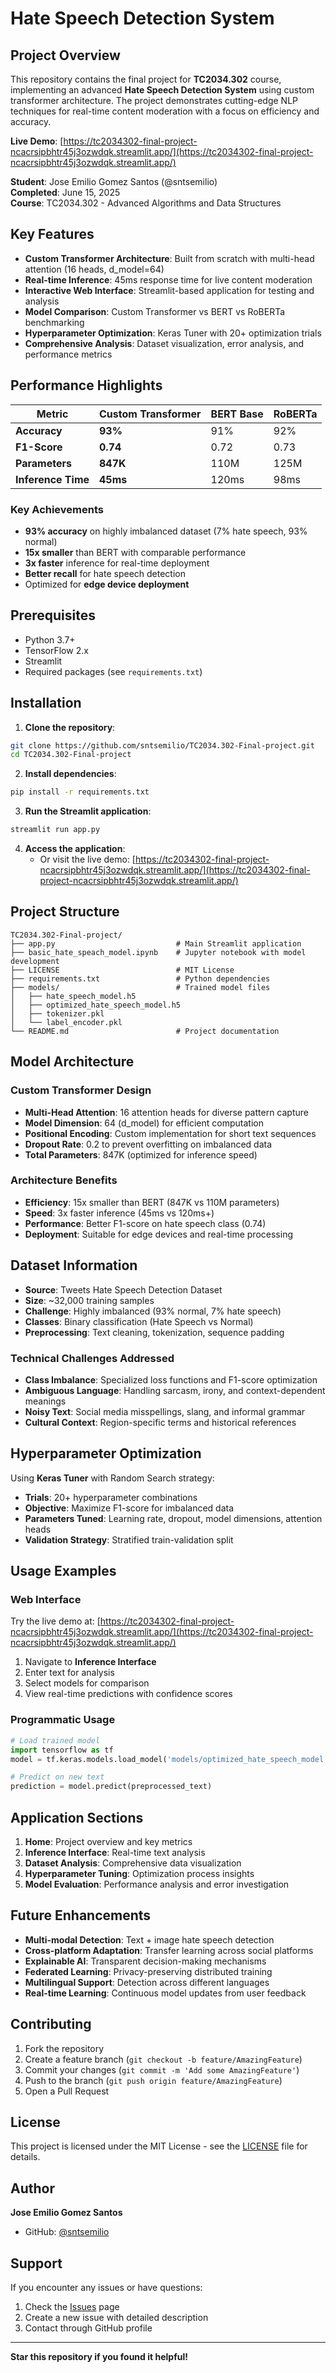 # Hate Speech Detection System 

## Project Overview

This repository contains the final project for **TC2034.302** course, implementing an advanced **Hate Speech Detection System** using custom transformer architecture. The project demonstrates cutting-edge NLP techniques for real-time content moderation with a focus on efficiency and accuracy.

**Live Demo**: [https://tc2034302-final-project-ncacrsipbhtr45j3ozwdqk.streamlit.app/](https://tc2034302-final-project-ncacrsipbhtr45j3ozwdqk.streamlit.app/)

**Student**: Jose Emilio Gomez Santos (@sntsemilio)  
**Completed**: June 15, 2025  
**Course**: TC2034.302 - Advanced Algorithms and Data Structures

## Key Features

- **Custom Transformer Architecture**: Built from scratch with multi-head attention (16 heads, d_model=64)
- **Real-time Inference**: 45ms response time for live content moderation
- **Interactive Web Interface**: Streamlit-based application for testing and analysis
- **Model Comparison**: Custom Transformer vs BERT vs RoBERTa benchmarking
- **Hyperparameter Optimization**: Keras Tuner with 20+ optimization trials
- **Comprehensive Analysis**: Dataset visualization, error analysis, and performance metrics

## Performance Highlights

| Metric | Custom Transformer | BERT Base | RoBERTa |
|--------|-------------------|-----------|---------|
| **Accuracy** | **93%** | 91% | 92% |
| **F1-Score** | **0.74** | 0.72 | 0.73 |
| **Parameters** | **847K** | 110M | 125M |
| **Inference Time** | **45ms** | 120ms | 98ms |

### Key Achievements
- **93% accuracy** on highly imbalanced dataset (7% hate speech, 93% normal)
- **15x smaller** than BERT with comparable performance
- **3x faster** inference for real-time deployment
- **Better recall** for hate speech detection
- Optimized for **edge device deployment**

## Prerequisites

- Python 3.7+
- TensorFlow 2.x
- Streamlit
- Required packages (see `requirements.txt`)

## Installation

1. **Clone the repository**:
```bash
git clone https://github.com/sntsemilio/TC2034.302-Final-project.git
cd TC2034.302-Final-project
```

2. **Install dependencies**:
```bash
pip install -r requirements.txt
```

3. **Run the Streamlit application**:
```bash
streamlit run app.py
```

4. **Access the application**:
   - Or visit the live demo: [https://tc2034302-final-project-ncacrsipbhtr45j3ozwdqk.streamlit.app/](https://tc2034302-final-project-ncacrsipbhtr45j3ozwdqk.streamlit.app/)

## Project Structure

```
TC2034.302-Final-project/
├── app.py                           # Main Streamlit application
├── basic_hate_speach_model.ipynb    # Jupyter notebook with model development
├── LICENSE                          # MIT License
├── requirements.txt                 # Python dependencies
├── models/                          # Trained model files
│   ├── hate_speech_model.h5
│   ├── optimized_hate_speech_model.h5
│   ├── tokenizer.pkl
│   └── label_encoder.pkl
└── README.md                        # Project documentation
```

## Model Architecture

### Custom Transformer Design
- **Multi-Head Attention**: 16 attention heads for diverse pattern capture
- **Model Dimension**: 64 (d_model) for efficient computation
- **Positional Encoding**: Custom implementation for short text sequences
- **Dropout Rate**: 0.2 to prevent overfitting on imbalanced data
- **Total Parameters**: 847K (optimized for inference speed)

### Architecture Benefits
- **Efficiency**: 15x smaller than BERT (847K vs 110M parameters)
- **Speed**: 3x faster inference (45ms vs 120ms+)
- **Performance**: Better F1-score on hate speech class (0.74)
- **Deployment**: Suitable for edge devices and real-time processing

## Dataset Information

- **Source**: Tweets Hate Speech Detection Dataset
- **Size**: ~32,000 training samples
- **Challenge**: Highly imbalanced (93% normal, 7% hate speech)
- **Classes**: Binary classification (Hate Speech vs Normal)
- **Preprocessing**: Text cleaning, tokenization, sequence padding

### Technical Challenges Addressed
- **Class Imbalance**: Specialized loss functions and F1-score optimization
- **Ambiguous Language**: Handling sarcasm, irony, and context-dependent meanings
- **Noisy Text**: Social media misspellings, slang, and informal grammar
- **Cultural Context**: Region-specific terms and historical references

## Hyperparameter Optimization

Using **Keras Tuner** with Random Search strategy:
- **Trials**: 20+ hyperparameter combinations
- **Objective**: Maximize F1-score for imbalanced data
- **Parameters Tuned**: Learning rate, dropout, model dimensions, attention heads
- **Validation Strategy**: Stratified train-validation split

## Usage Examples

### Web Interface
Try the live demo at: [https://tc2034302-final-project-ncacrsipbhtr45j3ozwdqk.streamlit.app/](https://tc2034302-final-project-ncacrsipbhtr45j3ozwdqk.streamlit.app/)

1. Navigate to **Inference Interface**
2. Enter text for analysis
3. Select models for comparison
4. View real-time predictions with confidence scores

### Programmatic Usage
```python
# Load trained model
import tensorflow as tf
model = tf.keras.models.load_model('models/optimized_hate_speech_model.h5')

# Predict on new text
prediction = model.predict(preprocessed_text)
```

## Application Sections

1. **Home**: Project overview and key metrics
2. **Inference Interface**: Real-time text analysis
3. **Dataset Analysis**: Comprehensive data visualization
4. **Hyperparameter Tuning**: Optimization process insights
5. **Model Evaluation**: Performance analysis and error investigation

## Future Enhancements

- **Multi-modal Detection**: Text + image hate speech detection
- **Cross-platform Adaptation**: Transfer learning across social platforms
- **Explainable AI**: Transparent decision-making mechanisms
- **Federated Learning**: Privacy-preserving distributed training
- **Multilingual Support**: Detection across different languages
- **Real-time Learning**: Continuous model updates from user feedback

## Contributing

1. Fork the repository
2. Create a feature branch (`git checkout -b feature/AmazingFeature`)
3. Commit your changes (`git commit -m 'Add some AmazingFeature'`)
4. Push to the branch (`git push origin feature/AmazingFeature`)
5. Open a Pull Request

## License

This project is licensed under the MIT License - see the [LICENSE](LICENSE) file for details.

## Author

**Jose Emilio Gomez Santos**
- GitHub: [@sntsemilio](https://github.com/sntsemilio)

## Support

If you encounter any issues or have questions:
1. Check the [Issues](https://github.com/sntsemilio/TC2034.302-Final-project/issues) page
2. Create a new issue with detailed description
3. Contact through GitHub profile

---

**Star this repository if you found it helpful!**